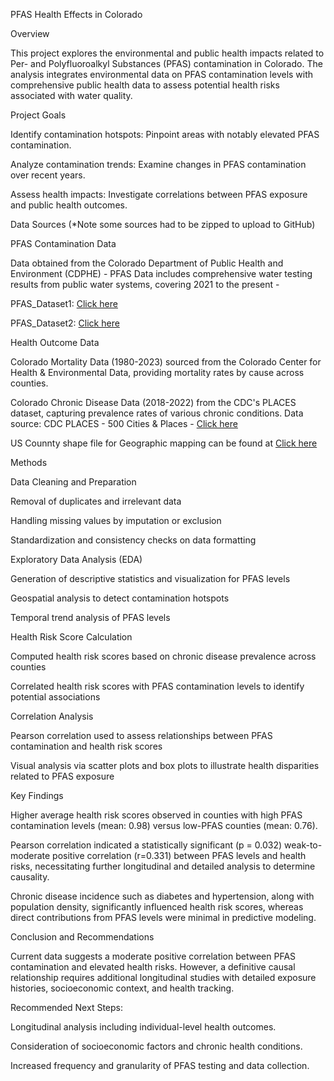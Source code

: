 PFAS Health Effects in Colorado

Overview

This project explores the environmental and public health impacts related to Per- and Polyfluoroalkyl Substances (PFAS) contamination in Colorado. The analysis integrates environmental data on PFAS contamination levels with comprehensive public health data to assess potential health risks associated with water quality.

Project Goals

Identify contamination hotspots: Pinpoint areas with notably elevated PFAS contamination.

Analyze contamination trends: Examine changes in PFAS contamination over recent years.

Assess health impacts: Investigate correlations between PFAS exposure and public health outcomes.

Data Sources (*Note some sources had to be zipped to upload to GitHub)

PFAS Contamination Data

Data obtained from the Colorado Department of Public Health and Environment (CDPHE) - PFAS Data includes comprehensive water testing results from public water systems, covering 2021 to the present -

PFAS_Dataset1: [Click here](https://drive.google.com/file/d/1bbtjOixYKWTonkgO-2zEAQI6Tgf41Q8T/view)

PFAS_Dataset2: [Click here](https://cohealthviz.dphe.state.co.us/t/EnvironmentalEpidemiologyPublic/views/PFAS_results_DRAFT/SamplingSummary?%3AshowAppBanner=false&%3Adisplay_count=n&%3AshowVizHome=n&%3Aorigin=viz_share_link&%3AisGuestRedirectFromVizportal=y&%3Aembed=y)

Health Outcome Data

Colorado Mortality Data (1980-2023) sourced from the Colorado Center for Health & Environmental Data, providing mortality rates by cause across counties.

Colorado Chronic Disease Data (2018-2022) from the CDC's PLACES dataset, capturing prevalence rates of various chronic conditions. Data source: CDC PLACES - 500 Cities & Places - [Click here](https://data.cdc.gov/browse?category=500+Cities+%26+Places&q=places&sortBy=relevance&tags=places&pageSize=20)

US Counnty shape file for Geographic mapping can be found at [Click here](https://www.census.gov/cgi-bin/geo/shapefiles/index.php?year=2024&layergroup=Counties+%28and+equivalent%29)

Methods

Data Cleaning and Preparation

Removal of duplicates and irrelevant data

Handling missing values by imputation or exclusion

Standardization and consistency checks on data formatting

Exploratory Data Analysis (EDA)

Generation of descriptive statistics and visualization for PFAS levels

Geospatial analysis to detect contamination hotspots

Temporal trend analysis of PFAS levels

Health Risk Score Calculation

Computed health risk scores based on chronic disease prevalence across counties

Correlated health risk scores with PFAS contamination levels to identify potential associations

Correlation Analysis

Pearson correlation used to assess relationships between PFAS contamination and health risk scores

Visual analysis via scatter plots and box plots to illustrate health disparities related to PFAS exposure

Key Findings

Higher average health risk scores observed in counties with high PFAS contamination levels (mean: 0.98) versus low-PFAS counties (mean: 0.76).

Pearson correlation indicated a statistically significant (p = 0.032) weak-to-moderate positive correlation (r=0.331) between PFAS levels and health risks, necessitating further longitudinal and detailed analysis to determine causality.

Chronic disease incidence such as diabetes and hypertension, along with population density, significantly influenced health risk scores, whereas direct contributions from PFAS levels were minimal in predictive modeling.

Conclusion and Recommendations

Current data suggests a moderate positive correlation between PFAS contamination and elevated health risks. However, a definitive causal relationship requires additional longitudinal studies with detailed exposure histories, socioeconomic context, and health tracking.

Recommended Next Steps:

Longitudinal analysis including individual-level health outcomes.

Consideration of socioeconomic factors and chronic health conditions.

Increased frequency and granularity of PFAS testing and data collection.
